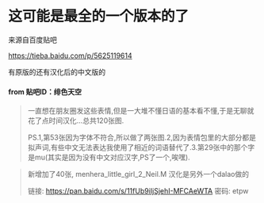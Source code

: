 这可能是最全的一个版本的了
=====

来源自百度贴吧

https://tieba.baidu.com/p/5625119614

有原版的还有汉化后的中文版的

#### from  贴吧ID：绯色天空
> 一直想在朋友圈发这些表情,但是一大堆不懂日语的基本看不懂,于是无聊就花了点时间汉化...总共120张图.
>
> PS.1,第53张因为字体不符合,所以做了两张图.2,因为表情包里的大部分都是拟声词,有些中文无法表达我使用了相近的词语替代了.3.第29张中的那个字是mu(其实是因为没有中文对应汉字,PS了一个,唉嘿).


> 新增加了40张, menhera_little_girl_2_Neil.M 汉化是另外一个dalao做的
>
> 链接: https://pan.baidu.com/s/11fUb9iIjSjehI-MFCAeWTA 密码: etpw

